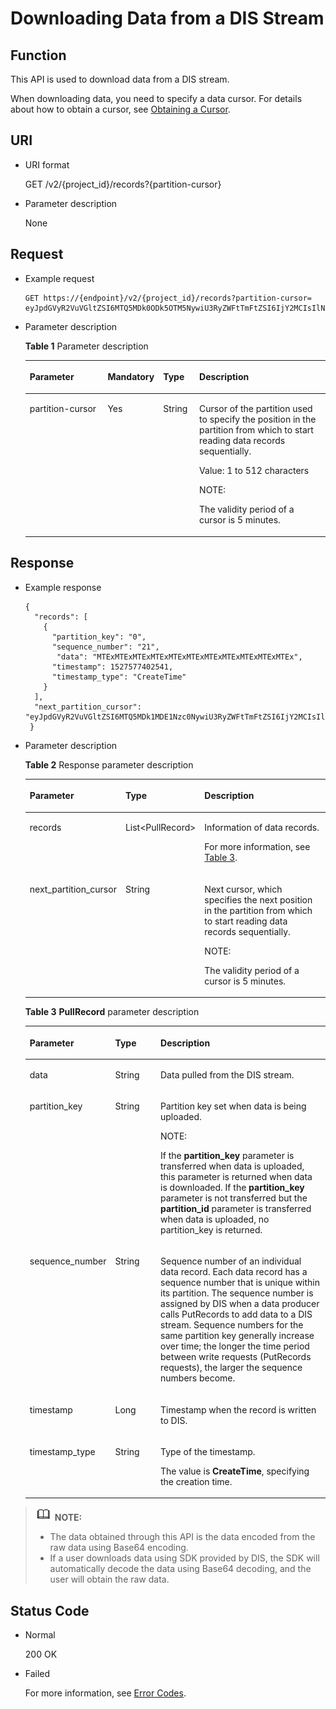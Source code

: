 # Downloading Data from a DIS Stream<a name="dis_02_0019"></a>

## Function<a name="section43216271"></a>

This API is used to download data from a DIS stream.

When downloading data, you need to specify a data cursor. For details about how to obtain a cursor, see  [Obtaining a Cursor](obtaining-a-cursor.md).

## URI<a name="section53402119"></a>

-   URI format

    GET /v2/\{project\_id\}/records?\{partition-cursor\}

-   Parameter description

    None


## Request<a name="section10857028"></a>

-   Example request

    ```
    GET https://{endpoint}/v2/{project_id}/records?partition-cursor= eyJpdGVyR2VuVGltZSI6MTQ5MDk0ODk5OTM5NywiU3RyZWFtTmFtZSI6IjY2MCIsIlNoYXJkSWQiOiIwIiwiU2hhcmRJdGVyYXRvclR5cGUiOiJBVF9TRVFVRU5DRV9OVU1CRVIiLCJTdGFydGluZ1NlcXVlbmNlTnVtYmVyIjoiMCIsIlRpbWVTdGFtcCI6MH0=
    ```

-   Parameter description

    **Table  1**  Parameter description

    <a name="table22312206"></a>
    <table><thead align="left"><tr id="row16654654"><th class="cellrowborder" valign="top" width="27.552755275527556%" id="mcps1.2.5.1.1"><p id="p6849756"><a name="p6849756"></a><a name="p6849756"></a>Parameter</p>
    </th>
    <th class="cellrowborder" valign="top" width="12.241224122412241%" id="mcps1.2.5.1.2"><p id="p17959338"><a name="p17959338"></a><a name="p17959338"></a>Mandatory</p>
    </th>
    <th class="cellrowborder" valign="top" width="12.241224122412241%" id="mcps1.2.5.1.3"><p id="p45420240"><a name="p45420240"></a><a name="p45420240"></a>Type</p>
    </th>
    <th class="cellrowborder" valign="top" width="47.964796479647966%" id="mcps1.2.5.1.4"><p id="p55160823"><a name="p55160823"></a><a name="p55160823"></a>Description</p>
    </th>
    </tr>
    </thead>
    <tbody><tr id="row38841670"><td class="cellrowborder" valign="top" width="27.552755275527556%" headers="mcps1.2.5.1.1 "><p id="p13070301114249"><a name="p13070301114249"></a><a name="p13070301114249"></a>partition-cursor</p>
    </td>
    <td class="cellrowborder" valign="top" width="12.241224122412241%" headers="mcps1.2.5.1.2 "><p id="p27845503"><a name="p27845503"></a><a name="p27845503"></a>Yes</p>
    </td>
    <td class="cellrowborder" valign="top" width="12.241224122412241%" headers="mcps1.2.5.1.3 "><p id="p40893240"><a name="p40893240"></a><a name="p40893240"></a>String</p>
    </td>
    <td class="cellrowborder" valign="top" width="47.964796479647966%" headers="mcps1.2.5.1.4 "><p id="p24018105"><a name="p24018105"></a><a name="p24018105"></a>Cursor of the partition used to specify the position in the partition from which to start reading data records sequentially.</p>
    <p id="p19400719161322"><a name="p19400719161322"></a><a name="p19400719161322"></a>Value: 1 to 512 characters</p>
    <div class="note" id="note167967165130"><a name="note167967165130"></a><a name="note167967165130"></a><span class="notetitle"> NOTE: </span><div class="notebody"><p id="a3aeefbda996f4cc48beb82a8889aa907"><a name="a3aeefbda996f4cc48beb82a8889aa907"></a><a name="a3aeefbda996f4cc48beb82a8889aa907"></a>The validity period of a cursor is 5 minutes.</p>
    </div></div>
    </td>
    </tr>
    </tbody>
    </table>


## Response<a name="section30604389"></a>

-   Example response

    ```
    {
      "records": [
        {
          "partition_key": "0",
          "sequence_number": "21",
           "data": "MTExMTExMTExMTExMTExMTExMTExMTExMTExMTExMTEx",
          "timestamp": 1527577402541, 
          "timestamp_type": "CreateTime"
        }
      ],
      "next_partition_cursor":   "eyJpdGVyR2VuVGltZSI6MTQ5MDk1MDE1Nzc0NywiU3RyZWFtTmFtZSI6IjY2MCIsIlNoYXJkSWQiOiIwIiwiU2hhcmRJdGVyYXRvclR5cGUiOiJBVF9TRVFVRU5DRV9OVU1CRVIiLCJTdGFydGluZ1NlcXVlbmNlTnVtYmVyIjoiMjIiLCJUaW1lU3RhbXAiOjB9",
     }
    ```

-   Parameter description

    **Table  2**  Response parameter description

    <a name="table40372317"></a>
    <table><thead align="left"><tr id="row25717600"><th class="cellrowborder" valign="top" width="22.45%" id="mcps1.2.4.1.1"><p id="p2750866"><a name="p2750866"></a><a name="p2750866"></a>Parameter</p>
    </th>
    <th class="cellrowborder" valign="top" width="18.37%" id="mcps1.2.4.1.2"><p id="p21493617"><a name="p21493617"></a><a name="p21493617"></a>Type</p>
    </th>
    <th class="cellrowborder" valign="top" width="59.18%" id="mcps1.2.4.1.3"><p id="p63261412"><a name="p63261412"></a><a name="p63261412"></a>Description</p>
    </th>
    </tr>
    </thead>
    <tbody><tr id="row23900756"><td class="cellrowborder" valign="top" width="22.45%" headers="mcps1.2.4.1.1 "><p id="p56913064"><a name="p56913064"></a><a name="p56913064"></a>records</p>
    </td>
    <td class="cellrowborder" valign="top" width="18.37%" headers="mcps1.2.4.1.2 "><p id="p46555465"><a name="p46555465"></a><a name="p46555465"></a>List&lt;PullRecord&gt;</p>
    </td>
    <td class="cellrowborder" valign="top" width="59.18%" headers="mcps1.2.4.1.3 "><p id="p12896286"><a name="p12896286"></a><a name="p12896286"></a>Information of data records.</p>
    <p id="p48957711"><a name="p48957711"></a><a name="p48957711"></a>For more information, see <a href="#table9600654145646">Table 3</a>.</p>
    </td>
    </tr>
    <tr id="row6151694"><td class="cellrowborder" valign="top" width="22.45%" headers="mcps1.2.4.1.1 "><p id="p7336512114338"><a name="p7336512114338"></a><a name="p7336512114338"></a>next_partition_cursor</p>
    </td>
    <td class="cellrowborder" valign="top" width="18.37%" headers="mcps1.2.4.1.2 "><p id="p28842926"><a name="p28842926"></a><a name="p28842926"></a>String</p>
    </td>
    <td class="cellrowborder" valign="top" width="59.18%" headers="mcps1.2.4.1.3 "><p id="p54575646"><a name="p54575646"></a><a name="p54575646"></a>Next cursor, which specifies the next position in the partition from which to start reading data records sequentially.</p>
    <div class="note" id="note15044838165524"><a name="note15044838165524"></a><a name="note15044838165524"></a><span class="notetitle"> NOTE: </span><div class="notebody"><p id="en-us_topic_0058207017_p18782458164321"><a name="en-us_topic_0058207017_p18782458164321"></a><a name="en-us_topic_0058207017_p18782458164321"></a>The validity period of a cursor is 5 minutes.</p>
    </div></div>
    </td>
    </tr>
    </tbody>
    </table>

    **Table  3** **PullRecord**  parameter description

    <a name="table9600654145646"></a>
    <table><thead align="left"><tr id="row44539515"><th class="cellrowborder" valign="top" width="26.529999999999998%" id="mcps1.2.4.1.1"><p id="p50930930"><a name="p50930930"></a><a name="p50930930"></a>Parameter</p>
    </th>
    <th class="cellrowborder" valign="top" width="15.310000000000002%" id="mcps1.2.4.1.2"><p id="p31764686"><a name="p31764686"></a><a name="p31764686"></a>Type</p>
    </th>
    <th class="cellrowborder" valign="top" width="58.160000000000004%" id="mcps1.2.4.1.3"><p id="p22802807"><a name="p22802807"></a><a name="p22802807"></a>Description</p>
    </th>
    </tr>
    </thead>
    <tbody><tr id="row35088084"><td class="cellrowborder" valign="top" width="26.529999999999998%" headers="mcps1.2.4.1.1 "><p id="p23562574"><a name="p23562574"></a><a name="p23562574"></a>data</p>
    </td>
    <td class="cellrowborder" valign="top" width="15.310000000000002%" headers="mcps1.2.4.1.2 "><p id="p29520332"><a name="p29520332"></a><a name="p29520332"></a>String</p>
    </td>
    <td class="cellrowborder" valign="top" width="58.160000000000004%" headers="mcps1.2.4.1.3 "><p id="p42336695"><a name="p42336695"></a><a name="p42336695"></a>Data pulled from the DIS stream.</p>
    </td>
    </tr>
    <tr id="row45485936"><td class="cellrowborder" valign="top" width="26.529999999999998%" headers="mcps1.2.4.1.1 "><p id="p41870578114447"><a name="p41870578114447"></a><a name="p41870578114447"></a>partition_key</p>
    </td>
    <td class="cellrowborder" valign="top" width="15.310000000000002%" headers="mcps1.2.4.1.2 "><p id="p112514"><a name="p112514"></a><a name="p112514"></a>String</p>
    </td>
    <td class="cellrowborder" valign="top" width="58.160000000000004%" headers="mcps1.2.4.1.3 "><p id="p9113635"><a name="p9113635"></a><a name="p9113635"></a>Partition key set when data is being uploaded.</p>
    <div class="note" id="note2541622142514"><a name="note2541622142514"></a><a name="note2541622142514"></a><span class="notetitle"> NOTE: </span><div class="notebody"><p id="p15432252513"><a name="p15432252513"></a><a name="p15432252513"></a>If the <strong id="b107186491323"><a name="b107186491323"></a><a name="b107186491323"></a>partition_key</strong> parameter is transferred when data is uploaded, this parameter is returned when data is downloaded. If the <strong id="b14728024631"><a name="b14728024631"></a><a name="b14728024631"></a>partition_key</strong> parameter is not transferred but the <strong id="b181373314"><a name="b181373314"></a><a name="b181373314"></a>partition_id</strong> parameter is transferred when data is uploaded, no partition_key is returned.</p>
    </div></div>
    </td>
    </tr>
    <tr id="row14913854"><td class="cellrowborder" valign="top" width="26.529999999999998%" headers="mcps1.2.4.1.1 "><p id="p39768478114520"><a name="p39768478114520"></a><a name="p39768478114520"></a>sequence_number</p>
    </td>
    <td class="cellrowborder" valign="top" width="15.310000000000002%" headers="mcps1.2.4.1.2 "><p id="p5077725"><a name="p5077725"></a><a name="p5077725"></a>String</p>
    </td>
    <td class="cellrowborder" valign="top" width="58.160000000000004%" headers="mcps1.2.4.1.3 "><p id="p54107956"><a name="p54107956"></a><a name="p54107956"></a><span id="text18338445144725"><a name="text18338445144725"></a><a name="text18338445144725"></a>Sequence number of an individual data record. Each data record has a sequence number that is unique within its partition. The sequence number is assigned by DIS when a data producer calls PutRecords to add data to a DIS stream. Sequence numbers for the same partition key generally increase over time; the longer the time period between write requests (PutRecords requests), the larger the sequence numbers become.</span></p>
    </td>
    </tr>
    <tr id="row1864513458019"><td class="cellrowborder" valign="top" width="26.529999999999998%" headers="mcps1.2.4.1.1 "><p id="p3923107264"><a name="p3923107264"></a><a name="p3923107264"></a>timestamp</p>
    </td>
    <td class="cellrowborder" valign="top" width="15.310000000000002%" headers="mcps1.2.4.1.2 "><p id="p792427661"><a name="p792427661"></a><a name="p792427661"></a>Long</p>
    </td>
    <td class="cellrowborder" valign="top" width="58.160000000000004%" headers="mcps1.2.4.1.3 "><p id="p1292467863"><a name="p1292467863"></a><a name="p1292467863"></a>Timestamp when the record is written to DIS.</p>
    </td>
    </tr>
    <tr id="row765215511902"><td class="cellrowborder" valign="top" width="26.529999999999998%" headers="mcps1.2.4.1.1 "><p id="p446212121464"><a name="p446212121464"></a><a name="p446212121464"></a>timestamp_type</p>
    </td>
    <td class="cellrowborder" valign="top" width="15.310000000000002%" headers="mcps1.2.4.1.2 "><p id="p54629128612"><a name="p54629128612"></a><a name="p54629128612"></a>String</p>
    </td>
    <td class="cellrowborder" valign="top" width="58.160000000000004%" headers="mcps1.2.4.1.3 "><p id="p846210126610"><a name="p846210126610"></a><a name="p846210126610"></a>Type of the timestamp.</p>
    <p id="p365191221416"><a name="p365191221416"></a><a name="p365191221416"></a>The value is <strong id="b3121125310132"><a name="b3121125310132"></a><a name="b3121125310132"></a>CreateTime</strong>, specifying the creation time.</p>
    </td>
    </tr>
    </tbody>
    </table>


>![](public_sys-resources/icon-note.gif) **NOTE:**   
>-   The data obtained through this API is the data encoded from the raw data using Base64 encoding.  
>-   If a user downloads data using SDK provided by DIS, the SDK will automatically decode the data using Base64 decoding, and the user will obtain the raw data.  

## Status Code<a name="section65302542113017"></a>

-   Normal

    200 OK

-   Failed

    For more information, see  [Error Codes](error-codes.md).


